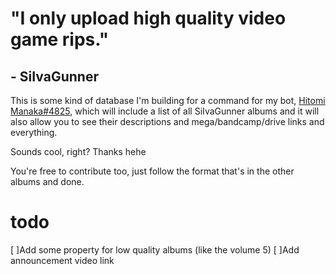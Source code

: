 # "I only upload high quality video game rips."
## - SiIvaGunner

This is some kind of database I'm building for a command for my bot, [Hitomi Manaka#4825](https://discordapp.com/oauth2/authorize?client_id=431495393520386068&scope=bot&permissions=8), which will include a list of all SiIvaGunner albums and it will also allow you to see their descriptions and mega/bandcamp/drive links and everything.

Sounds cool, right? Thanks hehe

You're free to contribute too, just follow the format that's in the other albums and done.

# todo
[ ]Add some property for low quality albums (like the volume 5)
[ ]Add announcement video link
